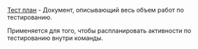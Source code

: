 [Тест план](<../Организация тестирования/2-Планирование и оценка тестирования.md>) - Документ, описывающий весь объем работ по тестированию.

Применяется для того, чтобы распланировать активности по тестированию внутри команды.
